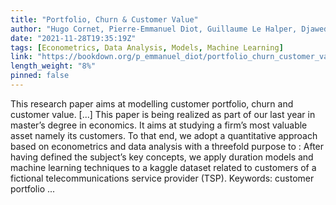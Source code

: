 ```yaml
---
title: "Portfolio, Churn & Customer Value"
author: "Hugo Cornet, Pierre-Emmanuel Diot, Guillaume Le Halper, Djawed Mancer"
date: "2021-11-28T19:35:19Z"
tags: [Econometrics, Data Analysis, Models, Machine Learning]
link: "https://bookdown.org/p_emmanuel_diot/portfolio_churn_customer_value/"
length_weight: "8%"
pinned: false
---
```


This research paper aims at modelling customer portfolio, churn and customer value. [...] This paper is being realized as part of our last year in master’s degree in economics. It aims at studying a firm’s most valuable asset namely its customers. To that end, we adopt a quantitative approach based on econometrics and data analysis with a threefold purpose to : After having defined the subject’s key concepts, we apply duration models and machine learning techniques to a kaggle dataset related to customers of a fictional telecommunications service provider (TSP). Keywords: customer portfolio ...
